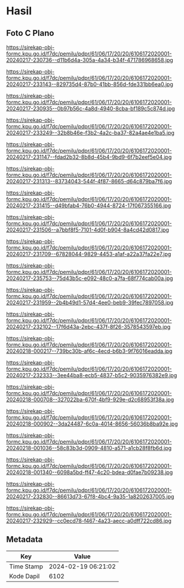# Hasil

## Foto C Plano

https://sirekap-obj-formc.kpu.go.id/f7dc/pemilu/pdpr/61/06/17/20/20/6106172020001-20240217-230736--d11b6d4a-305a-4a34-b34f-471786968658.jpg

https://sirekap-obj-formc.kpu.go.id/f7dc/pemilu/pdpr/61/06/17/20/20/6106172020001-20240217-233143--829735d4-87b0-41bb-856d-fde331bb6ea0.jpg

https://sirekap-obj-formc.kpu.go.id/f7dc/pemilu/pdpr/61/06/17/20/20/6106172020001-20240217-230935--0b97b56c-4a8d-4940-8cba-bf189c5c874d.jpg

https://sirekap-obj-formc.kpu.go.id/f7dc/pemilu/pdpr/61/06/17/20/20/6106172020001-20240217-233249--32b8b46e-f3b2-4a2c-ba37-82a4ae4e1ba5.jpg

https://sirekap-obj-formc.kpu.go.id/f7dc/pemilu/pdpr/61/06/17/20/20/6106172020001-20240217-231147--fdad2b32-8b8d-45b4-9bd9-6f7b2eef5e04.jpg

https://sirekap-obj-formc.kpu.go.id/f7dc/pemilu/pdpr/61/06/17/20/20/6106172020001-20240217-231313--83734043-544f-4f87-8665-d64c879ba7f6.jpg

https://sirekap-obj-formc.kpu.go.id/f7dc/pemilu/pdpr/61/06/17/20/20/6106172020001-20240217-231415--d49bfab4-76b0-4944-8724-17f067355166.jpg

https://sirekap-obj-formc.kpu.go.id/f7dc/pemilu/pdpr/61/06/17/20/20/6106172020001-20240217-231506--a7bbf8f5-7101-4d0f-b904-8a4cd42d0817.jpg

https://sirekap-obj-formc.kpu.go.id/f7dc/pemilu/pdpr/61/06/17/20/20/6106172020001-20240217-231709--67828044-9829-4453-a1af-a22a37fa22e7.jpg

https://sirekap-obj-formc.kpu.go.id/f7dc/pemilu/pdpr/61/06/17/20/20/6106172020001-20240217-235753--75d43b5c-e092-48c0-a7fa-68f774cab00a.jpg

https://sirekap-obj-formc.kpu.go.id/f7dc/pemilu/pdpr/61/06/17/20/20/6106172020001-20240217-231959--2b4b49d1-57d4-4ee0-beb9-39fec7897058.jpg

https://sirekap-obj-formc.kpu.go.id/f7dc/pemilu/pdpr/61/06/17/20/20/6106172020001-20240217-232102--17f6d43a-2ebc-437f-8f26-3578543597eb.jpg

https://sirekap-obj-formc.kpu.go.id/f7dc/pemilu/pdpr/61/06/17/20/20/6106172020001-20240218-000217--739bc30b-af6c-4ecd-b6b3-9f76016eadda.jpg

https://sirekap-obj-formc.kpu.go.id/f7dc/pemilu/pdpr/61/06/17/20/20/6106172020001-20240217-232333--3ee44ba8-ecb5-4837-b5c2-9035976382e9.jpg

https://sirekap-obj-formc.kpu.go.id/f7dc/pemilu/pdpr/61/06/17/20/20/6106172020001-20240218-000708--327022ba-670f-4bf9-929e-d2c68953f38a.jpg

https://sirekap-obj-formc.kpu.go.id/f7dc/pemilu/pdpr/61/06/17/20/20/6106172020001-20240218-000902--3da24487-6c0a-4014-8656-56036b8ba92e.jpg

https://sirekap-obj-formc.kpu.go.id/f7dc/pemilu/pdpr/61/06/17/20/20/6106172020001-20240218-001036--58c83b3d-0909-4810-a571-a1cb28f8fb6d.jpg

https://sirekap-obj-formc.kpu.go.id/f7dc/pemilu/pdpr/61/06/17/20/20/6106172020001-20240218-001340--6098a5bd-ff47-4c20-bdea-d0fae7b09238.jpg

https://sirekap-obj-formc.kpu.go.id/f7dc/pemilu/pdpr/61/06/17/20/20/6106172020001-20240217-232830--86613d73-67f8-4bc4-9a35-1a8202637005.jpg

https://sirekap-obj-formc.kpu.go.id/f7dc/pemilu/pdpr/61/06/17/20/20/6106172020001-20240217-232929--cc0ecd78-f467-4a23-aecc-a0dff722cd86.jpg


## Metadata

| Key        | Value               |
| ---------- | ------------------- |
| Time Stamp | 2024-02-19 06:21:02 |
| Kode Dapil | 6102                |



